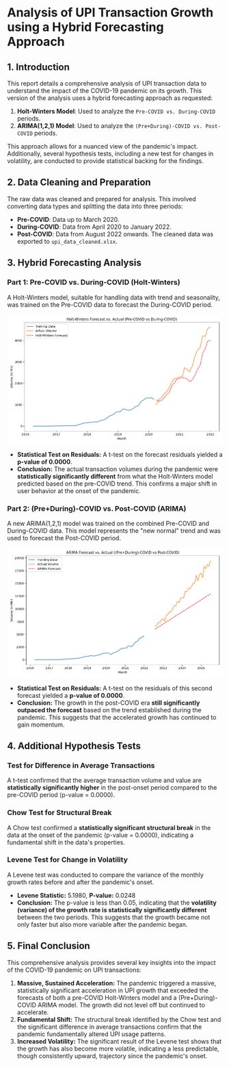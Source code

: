 # Analysis of UPI Transaction Growth using a Hybrid Forecasting Approach

## 1. Introduction

This report details a comprehensive analysis of UPI transaction data to understand the impact of the COVID-19 pandemic on its growth. This version of the analysis uses a hybrid forecasting approach as requested:
1.  **Holt-Winters Model**: Used to analyze the `Pre-COVID vs. During-COVID` periods.
2.  **ARIMA(1,2,1) Model**: Used to analyze the `(Pre+During)-COVID vs. Post-COVID` periods.

This approach allows for a nuanced view of the pandemic's impact. Additionally, several hypothesis tests, including a new test for changes in volatility, are conducted to provide statistical backing for the findings.

## 2. Data Cleaning and Preparation

The raw data was cleaned and prepared for analysis. This involved converting data types and splitting the data into three periods:
- **Pre-COVID**: Data up to March 2020.
- **During-COVID**: Data from April 2020 to January 2022.
- **Post-COVID**: Data from August 2022 onwards.
The cleaned data was exported to `upi_data_cleaned.xlsx`.

## 3. Hybrid Forecasting Analysis

### Part 1: Pre-COVID vs. During-COVID (Holt-Winters)

A Holt-Winters model, suitable for handling data with trend and seasonality, was trained on the Pre-COVID data to forecast the During-COVID period.

![Holt-Winters Forecast for During-COVID](visualizations/hw_forecast_pre-covid_vs_during-covid.png)

- **Statistical Test on Residuals:** A t-test on the forecast residuals yielded a **p-value of 0.0000**.
- **Conclusion:** The actual transaction volumes during the pandemic were **statistically significantly different** from what the Holt-Winters model predicted based on the pre-COVID trend. This confirms a major shift in user behavior at the onset of the pandemic.

### Part 2: (Pre+During)-COVID vs. Post-COVID (ARIMA)

A new ARIMA(1,2,1) model was trained on the combined Pre-COVID and During-COVID data. This model represents the "new normal" trend and was used to forecast the Post-COVID period.

![ARIMA Forecast for Post-COVID](visualizations/arima_forecast_(pre+during)-covid_vs_post-covid.png)

- **Statistical Test on Residuals:** A t-test on the residuals of this second forecast yielded a **p-value of 0.0000**.
- **Conclusion:** The growth in the post-COVID era **still significantly outpaced the forecast** based on the trend established during the pandemic. This suggests that the accelerated growth has continued to gain momentum.

## 4. Additional Hypothesis Tests

### Test for Difference in Average Transactions
A t-test confirmed that the average transaction volume and value are **statistically significantly higher** in the post-onset period compared to the pre-COVID period (p-value = 0.0000).

### Chow Test for Structural Break
A Chow test confirmed a **statistically significant structural break** in the data at the onset of the pandemic (p-value = 0.0000), indicating a fundamental shift in the data's properties.

### Levene Test for Change in Volatility
A Levene test was conducted to compare the variance of the monthly growth rates before and after the pandemic's onset.
- **Levene Statistic:** 5.1980, **P-value:** 0.0248
- **Conclusion:** The p-value is less than 0.05, indicating that the **volatility (variance) of the growth rate is statistically significantly different** between the two periods. This suggests that the growth became not only faster but also more variable after the pandemic began.

## 5. Final Conclusion

This comprehensive analysis provides several key insights into the impact of the COVID-19 pandemic on UPI transactions:
1.  **Massive, Sustained Acceleration:** The pandemic triggered a massive, statistically significant acceleration in UPI growth that exceeded the forecasts of both a pre-COVID Holt-Winters model and a (Pre+During)-COVID ARIMA model. The growth did not level off but continued to accelerate.
2.  **Fundamental Shift:** The structural break identified by the Chow test and the significant difference in average transactions confirm that the pandemic fundamentally altered UPI usage patterns.
3.  **Increased Volatility:** The significant result of the Levene test shows that the growth has also become more volatile, indicating a less predictable, though consistently upward, trajectory since the pandemic's onset.
